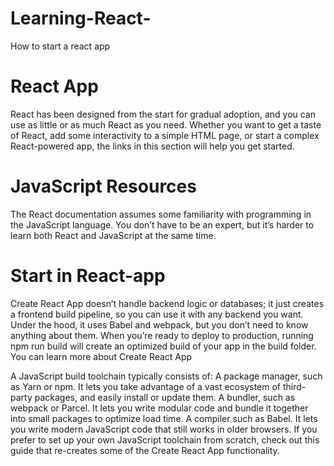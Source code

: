 # Learning-React-
How to start a react app

# React App

React has been designed from the start for gradual adoption, and you can use as little or as much React as you need. 
Whether you want to get a taste of React, add some interactivity to a simple HTML page, or start a complex
React-powered app, the links in this section will help you get started.

# JavaScript Resources
The React documentation assumes some familiarity with programming in the JavaScript language. 
You don’t have to be an expert, but it’s harder to learn both React and JavaScript at the same time.

# Start in React-app
Create React App doesn’t handle backend logic or databases; it just creates a frontend build pipeline, so you can use it with any backend you want. Under the hood, it uses Babel and webpack, but you don’t need to know anything about them.
When you’re ready to deploy to production, running npm run build will create an optimized build of your app in the build folder. You can learn more about Create React App


A JavaScript build toolchain typically consists of:
A package manager, such as Yarn or npm. It lets you take advantage of a vast ecosystem of third-party packages, and easily install or update them.
A bundler, such as webpack or Parcel. It lets you write modular code and bundle it together into small packages to optimize load time.
A compiler such as Babel. It lets you write modern JavaScript code that still works in older browsers.
If you prefer to set up your own JavaScript toolchain from scratch, check out this guide that re-creates some of the Create React App functionality.


